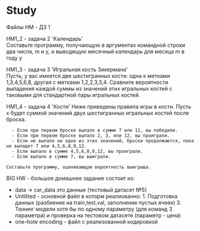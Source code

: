 # Study

Файлы HM - ДЗ 1

HM1_2 - задача 2 'Календарь'    
  Составьте программу, получающую в аргументах командной строки два числа, m и y, и выводящую месячный календарь для месяца m в году y 

HM1_3 - задача 3 'Игральная кость Зикермана'  
  Пусть, у вас имеется две шестигранных кости: одна к метками 1,3,4,5,6,8, другая с метками 1,2,2,3,3,4.
  Сравните вероятности выпадения каждой суммы из значений этих игральных костей с таковыми для стандартной пары игральных костей.
  
HM1_4 - задача 4 'Кости'
   Ниже приведены правила игры в кости. Пусть x будет суммой значений двух шестигранных игральных костей после броска.

      - Если при первом броске выпало в сумме 7 или 11, вы победили.
      - Если при первом броске выпало 2, 3, или 12, вы проиграли.
      - Если не выпало ни одно из этих значений, броски продолжаются, пока не выпадет 7 или 4,5,6,8,9,12.
      - Если выпало в сумме 4,5,6,8,9,12, вы проиграли.
      - Если выпало в сумме 7, вы выиграли.

    Составьте программу, оценивающую вероятность выигрыша.
    
 BIG HW - большое домашнее задание состоит из: 
 * data -> car_data это данные (тестовый датасет №5) 
 * Untilited - основной файл в которм реалиованно: 
                    1.  Подготовка данных (разбиение на train,test,val, заполнение пустых ячеек)
                    3. Тюнинг модели хотя бы по одному параметру (для команд 3 параметра) и проверка на тестовом датасете (параметр - цена)
  * one-hote encoding - файл с реализованной кодировкой 
